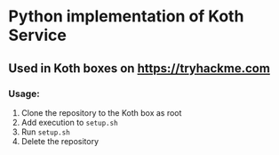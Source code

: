 # Python implementation of Koth Service
## Used in Koth boxes on https://tryhackme.com

<h3>Usage:</h3>
<ol>
  <li>Clone the repository to the Koth box as root</li>
  <li>Add execution to <code>setup.sh</code></li>
  <li>Run <code>setup.sh</code></li>
  <li>Delete the repository</li>
</ol>
